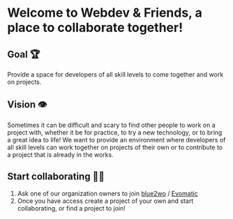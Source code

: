 # Welcome to Webdev & Friends, a place to collaborate together!

## Goal 🏆
Provide a space for developers of all skill levels to come together and work on projects.

## Vision 👁️
Sometimes it can be difficult and scary to find other people to work on a project with, whether it be for practice, to try a new technology, or to bring a great idea to life! We want to provide an environment where developers of all skill levels can work together on projects of their own or to contribute to a project that is already in the works.

## Start collaborating 🧑‍💻
1. Ask one of our organization owners to join [blue2wo](https://github.com/blue2wo) / [Evomatic](https://github.com/Evomatic)
2. Once you have access create a project of your own and start collaborating, or find a project to join!
